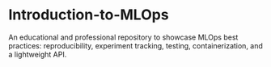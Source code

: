# Introduction-to-MLOps
An educational and professional repository to showcase MLOps best practices: reproducibility, experiment tracking, testing, containerization, and a lightweight API.
